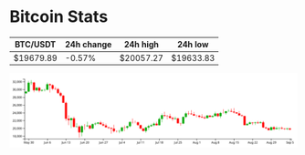 # Bitcoin Stats

BTC/USDT|24h change|24h high|24h low|
|---|---|---|---|
|$19679.89|-0.57%|$20057.27|$19633.83|

<img src="./chart.svg">
